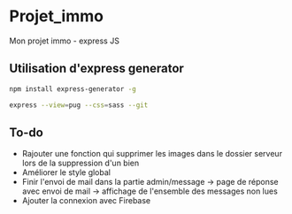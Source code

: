 # Projet_immo
Mon projet immo - express JS 
 
 ## Utilisation d'express generator 

 ```Bash
npm install express-generator -g
 ```

 ```Bash
 express --view=pug --css=sass --git
 ```
 ## To-do 

- Rajouter une fonction qui supprimer les images dans le dossier serveur lors de la suppression d'un bien
- Améliorer le style global
- Finir l'envoi de mail dans la partie admin/message 
        -> page de réponse avec envoi de mail
        -> affichage de l'ensemble des messages non lues
- Ajouter la connexion avec Firebase

  
